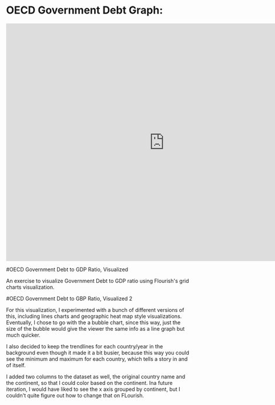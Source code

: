 # OECD Government Debt Graph: 
<iframe src="https://data.oecd.org/chart/6gRe" width="860" height="645" style="border: 0" mozallowfullscreen="true" webkitallowfullscreen="true" allowfullscreen="true"><a href="https://data.oecd.org/chart/6gRe" target="_blank">OECD Chart: General government debt, Total, % of GDP, Annual, 2016</a></iframe>

#OECD Government Debt to GDP Ratio, Visualized

An exercise to visualize Government Debt to GDP ratio using Flourish's grid charts visualization. 

<div class="flourish-embed flourish-chart" data-src="visualisation/5299602"><script src="https://public.flourish.studio/resources/embed.js"></script></div>

#OECD Government Debt to GBP Ratio, Visualized 2

For this visualization, I experimented with a bunch of different versions of this, including lines charts and geographic heat map style visualizations. Eventually, I chose to go with the a bubble chart, since this way, just the size of the bubble would give the viewer the same info as a line graph but much quicker. 

I also decided to keep the trendlines for each country/year in the background even though it made it a bit busier, because this way you could see the minimum and maximum for each country, which tells a story in and of itself. 

I added two columns to the dataset as well, the original country name and the continent, so that I could color based on the continent. Ina future iteration, I would have liked to see the x axis grouped by continent, but I couldn't quite figure out how to change that on FLourish. 

<div class="flourish-embed flourish-scatter" data-src="visualisation/5299677"><script src="https://public.flourish.studio/resources/embed.js"></script></div>
